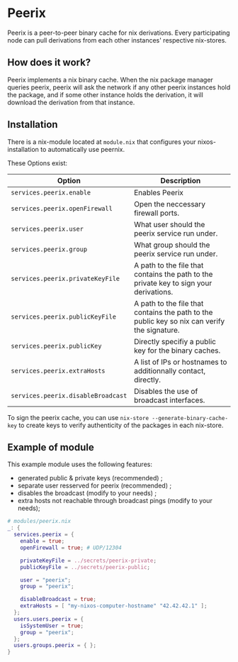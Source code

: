 Peerix
======

Peerix is a peer-to-peer binary cache for nix derivations.
Every participating node can pull derivations from each other instances' respective nix-stores.

How does it work?
-----------------

Peerix implements a nix binary cache. When the nix package manager queries peerix, peerix
will ask the network if any other peerix instances hold the package, and if some other instance
holds the derivation, it will download the derivation from that instance.

Installation
------------
There is a nix-module located at `module.nix` that configures your nixos-installation
to automatically use peernix.

These Options exist:

| Option                               | Description                                                                                  |
|--------------------------------------|----------------------------------------------------------------------------------------------|
| `services.peerix.enable`             | Enables Peerix                                                                               |
| `services.peerix.openFirewall`       | Open the neccessary firewall ports.                                                          |
| `services.peerix.user`               | What user should the peerix service run under.                                               |
| `services.peerix.group`              | What group should the peerix service run under.                                              |
| `services.peerix.privateKeyFile`     | A path to the file that contains the path to the private key to sign your derivations.       |
| `services.peerix.publicKeyFile`      | A path to the file that contains the path to the public key so nix can verify the signature. |
| `services.peerix.publicKey`          | Directly specifiy a public key for the binary caches.                                        |
| `services.peerix.extraHosts`         | A list of IPs or hostnames to additionnally contact, directly.                               |
| `services.peerix.disableBroadcast`   | Disables the use of broadcast interfaces.                                                    |

To sign the peerix cache, you can use `nix-store --generate-binary-cache-key` to create keys to verify authenticity of
the packages in each nix-store.

Example of module
-----------------
This example module uses the following features:

- generated public & private keys (recommended) ;
- separate user resserved for peerix (recommended) ;
- disables the broadcast (modify to your needs) ;
- extra hosts not reachable through broadcast pings (modify to your needs);

```nix
# modules/peerix.nix
_: {
  services.peerix = {
    enable = true;
    openFirewall = true; # UDP/12304

    privateKeyFile = ../secrets/peerix-private;
    publicKeyFile = ../secrets/peerix-public;

    user = "peerix";
    group = "peerix";

    disableBroadcast = true;
    extraHosts = [ "my-nixos-computer-hostname" "42.42.42.1" ];
  };
  users.users.peerix = {
    isSystemUser = true;
    group = "peerix";
  };
  users.groups.peerix = { };
}
```
